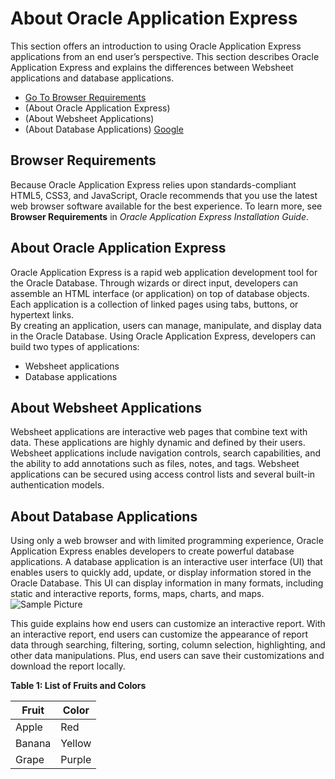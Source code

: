 # About Oracle Application Express
This section offers an introduction to using Oracle Application Express applications from an end user’s perspective. This section describes Oracle Application Express and explains the differences between Websheet applications and database applications.
- [Go To Browser Requirements](about-database-applications)
- (About Oracle Application Express)
- (About Websheet Applications)
- (About Database Applications)
[Google](https://www.google.com/webhp?rct=j)
## Browser Requirements
Because Oracle Application Express relies upon standards-compliant HTML5, CSS3, and JavaScript, Oracle recommends that you use the latest web browser software available for the best experience. To learn more, see **Browser Requirements** in *Oracle Application Express Installation Guide*.
## About Oracle Application Express
Oracle Application Express is a rapid web application development tool for the Oracle Database. Through wizards or direct input, developers can assemble an HTML interface (or application) on top of database objects. Each application is a collection of linked pages using tabs, buttons, or hypertext links.  
By creating an application, users can manage, manipulate, and display data in the Oracle Database. Using Oracle Application Express, developers can build two types of applications:
- Websheet applications
- Database applications

## About Websheet Applications
Websheet applications are interactive web pages that combine text with data. These
applications are highly dynamic and defined by their users. Websheet applications
include navigation controls, search capabilities, and the ability to add annotations such
as files, notes, and tags. Websheet applications can be secured using access control lists
and several built-in authentication models.  
## About Database Applications
Using only a web browser and with limited programming experience, Oracle
Application Express enables developers to create powerful database applications. A
database application is an interactive user interface (UI) that enables users to quickly
add, update, or display information stored in the Oracle Database. This UI can display
information in many formats, including static and interactive reports, forms, maps,
charts, and maps.  
![Sample Picture](https://in.images.search.yahoo.com/search/images;_ylt=Awrx_y5Vvmto_AEAm7u7HAx.;_ylu=Y29sbwNzZzMEcG9zAzIEdnRpZAMEc2VjA3Ny?type=E210IN826G0&p=public+prictures+path&fr=mcafee&imgurl=https%3A%2F%2Fwww.bing.com%2Fimages%2Fsearch%3Fview%3DdetailV2%26ccid%3DhP2%2B4HI5%26id%3D9C76D56019D33AF55632EB4A859B1B4752A438E9%26thid%3DOIP.hP2-4HI50M2wNJKm-Qx0XAHaE7%26mediaurl%3Dhttps%3A%2F%2Fcdn.pixabay.com%2Fphoto%2F2021%2F11%2F15%2F04%2F15%2Fchina-6796350_1280.jpg%26q%3Dpublic%2520prictures%2520path%26ck%3D14F02DB889FF5654F39A5DB2E41CE2D0%26idpp%3Drc%26idpview%3Dsingleimage%26form%3Drc2idp&name=public+prictures+path1&turl=https%3A%2F%2Fsp.yimg.com%2Fib%2Fth%2Fid%2FOIP.hP2-4HI50M2wNJKm-Qx0XAHaE7%3Fpid%3DApi%26w%3D148%26h%3D148%26c%3D7%26rs%3D1&tt=public+prictures+path1&sigit=eafq_sYtksl9&sigi=TFTzqi.QwkN4&sign=Hd0AFBflzl7h&sigt=Hd0AFBflzl7h#id=0&iurl=https%3A%2F%2Fwww.publicdomainpictures.net%2Fpictures%2F250000%2Fvelka%2Fforest-path-1516043407ma8.jpg&action=click)

This guide explains how end users can customize an interactive report. With an
interactive report, end users can customize the appearance of report data through
searching, filtering, sorting, column selection, highlighting, and other data
manipulations. Plus, end users can save their customizations and download the report
locally.

**Table 1: List of Fruits and Colors**

| Fruit  | Color   |
|--------|---------|
| Apple  | Red     |
| Banana | Yellow  |
| Grape  | Purple  |

